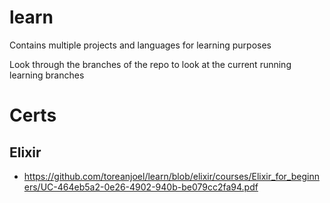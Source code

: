 # learn
Contains multiple projects and languages for learning purposes

Look through the branches of the repo to look at the current running learning branches

# Certs
## Elixir
- https://github.com/toreanjoel/learn/blob/elixir/courses/Elixir_for_beginners/UC-464eb5a2-0e26-4902-940b-be079cc2fa94.pdf

